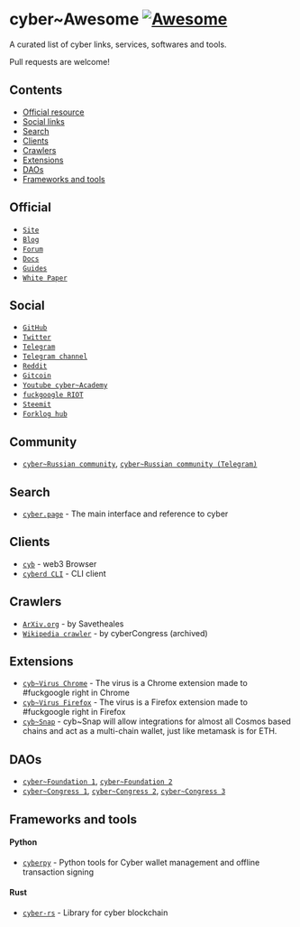 # cyber~Awesome [![Awesome](https://awesome.re/badge.svg)](https://awesome.re)

A curated list of cyber links, services, softwares and tools.

Pull requests are welcome!

## Contents

- [Official resource](#official)
- [Social links](#social)
- [Search](#search)
- [Clients](#clients)
- [Crawlers](#crawlers)
- [Extensions](#extensions)
- [DAOs](#daos)
- [Frameworks and tools](#frameworks-and-tools)

## Official

- [`Site`](https://cybercongress.ai/)
- [`Blog`](https://cybercongress.ai/post)
- [`Forum`](http://ai.cybercongress.ai/)
- [`Docs`](https://cybercongress.ai/docs/cyberd/cyberd/)
- [`Guides`](https://github.com/cybercongress/congress/blob/master/ecosystem/Cyber%20Homestead%20doc.md)
- [`White Paper`](https://ipfs.io/ipfs/QmPjbx76LycfzSSWMcnni6YVvV3UNhTrYzyPMuiA9UQM3x)

## Social

- [`GitHub`](https://github.com/cybercongress)
- [`Twitter`](https://twitter.com/cyber_devs)
- [`Telegram`](https://t.me/fuckgoogle)
- [`Telegram channel`](https://t.me/cybercongress)
- [`Reddit`](https://www.reddit.com/r/cybercongress/)
- [`Gitcoin`](https://gitcoin.co/profile/cybercongress)
- [`Youtube cyber~Academy`](https://www.youtube.com/channel/UCXgkFmGLhUcXSTp6d4cWEvg/featured)
- [`fuckgoogle RIOT`](https://riot.im/app/#/room/#fuckgoogle:matrix.org)
- [`Steemit`](https://steemit.com/@cybercongress)
- [`Forklog hub`](https://hub.forklog.com/companies/cyber/)

## Community

- [`cyber~Russian community`](https://cyber.cipherdogs.net/), [`cyber~Russian community (Telegram)`](https://t.me/cyber_russian_community)

## Search

- [`cyber.page`](https://cyber.page/) - The main interface and reference to cyber

## Clients

- [`cyb`](https://cyb.ai/) - web3 Browser
- [`cyberd CLI`](https://github.com/cybercongress/go-cyber/blob/master/docs/ultimate-commands-guide.md) - CLI client

## Crawlers

- [`ArXiv.org`](https://github.com/SaveTheAles/arxiv_crawler) - by Savetheales
- [`Wikipedia crawler`](https://github.com/cybercongress/crawler) - by cyberCongress (archived)

## Extensions

- [`cyb~Virus Chrome`](https://github.com/cybercongress/cyb-virus) - The virus is a Chrome extension made to #fuckgoogle right in Chrome
- [`cyb~Virus Firefox`](https://github.com/CipherDogs/cyb-virus) - The virus is a Firefox extension made to #fuckgoogle right in Firefox
- [`cyb~Snap`](https://github.com/cybercongress/cyb-snap) - cyb~Snap will allow integrations for almost all Cosmos based chains and act as a multi-chain wallet, just like metamask is for ETH.

## DAOs

- [`cyber~Foundation 1`](https://mainnet.aragon.org/#/eulerfoundation/0xfc3849b9711f69ddb677facff0cd6755a981a1f0/), [`cyber~Foundation 2`](https://github.com/cybercongress/cyber-foundation)
- [`cyber~Congress 1`](https://mainnet.aragon.org/#/cybercongress/0x606d9835c14617458e48530b1ed4b450c7ed9386/), [`cyber~Congress 2`](https://github.com/cybercongress/congress), [`cyber~Congress 3`](https://cybercongress.ai/)

## Frameworks and tools

#### Python
- [`cyberpy`](https://github.com/SaveTheAles/cyberpy) - Python tools for Cyber wallet management and offline transaction signing

#### Rust
- [`cyber-rs`](https://github.com/CipherDogs/cyber-rs) - Library for cyber blockchain
